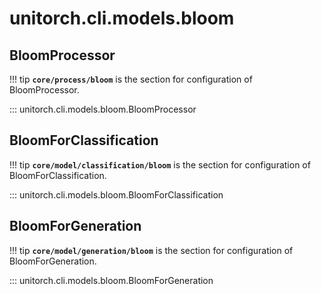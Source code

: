 # unitorch.cli.models.bloom

## BloomProcessor

!!! tip
    **`core/process/bloom`** is the section for configuration of BloomProcessor.

::: unitorch.cli.models.bloom.BloomProcessor

## BloomForClassification

!!! tip
    **`core/model/classification/bloom`** is the section for configuration of BloomForClassification.

::: unitorch.cli.models.bloom.BloomForClassification

## BloomForGeneration

!!! tip
    **`core/model/generation/bloom`** is the section for configuration of BloomForGeneration.

::: unitorch.cli.models.bloom.BloomForGeneration
